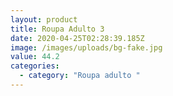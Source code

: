 ```yaml
---
layout: product
title: Roupa Adulto 3
date: 2020-04-25T02:28:39.185Z
image: /images/uploads/bg-fake.jpg
value: 44.2
categories:
  - category: "Roupa adulto "
---
```

